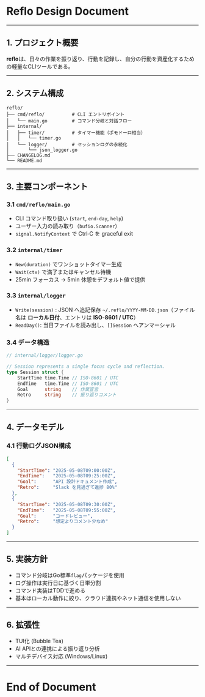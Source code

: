 # Reflo Design Document

---

## 1. プロジェクト概要

**reflo**は、日々の作業を振り返り、行動を記録し、自分の行動を資産化するための軽量なCLIツールである。

---

## 2. システム構成

```plaintext
reflo/
├── cmd/reflo/          # CLI エントリポイント
│   └── main.go         # コマンド分岐と対話フロー
├── internal/
│   ├── timer/          # タイマー機能（ポモドーロ相当）
│   │   └── timer.go
│   └── logger/         # セッションログの永続化
│       └── json_logger.go
├── CHANGELOG.md
└── README.md
```

---

## 3. 主要コンポーネント

### 3.1 `cmd/reflo/main.go`

* CLI コマンド取り扱い (`start`, `end‑day`, `help`)
* ユーザー入力の読み取り（`bufio.Scanner`）
* `signal.NotifyContext` で Ctrl‑C を graceful exit

### 3.2 `internal/timer`

* `New(duration)` でワンショットタイマー生成
* `Wait(ctx)` で満了またはキャンセル待機
* 25min フォーカス → 5min 休憩をデフォルト値で提供

### 3.3 `internal/logger`

* `Write(session)` : JSON へ追記保存
   `~/.reflo/YYYY-MM-DD.json`（ファイル名は **ローカル日付**、エントリは **ISO‑8601 / UTC**）
* `ReadDay()`: 当日ファイルを読み出し、`[]Session` へアンマーシャル

### 3.4 データ構造

```go
// internal/logger/logger.go

// Session represents a single focus cycle and reflection.
type Session struct {
    StartTime time.Time // ISO‑8601 / UTC
    EndTime   time.Time // ISO‑8601 / UTC
    Goal      string    // 作業宣言
    Retro     string    // 振り返りコメント
}
```


---

## 4. データモデル

### 4.1 行動ログJSON構成

```json
[
  {
    "StartTime": "2025-05-08T09:00:00Z",
    "EndTime":   "2025-05-08T09:25:00Z",
    "Goal":      "API 設計ドキュメント作成",
    "Retro":     "Slack を見過ぎて進捗 80%"
  },
  {
    "StartTime": "2025-05-08T09:30:00Z",
    "EndTime":   "2025-05-08T09:55:00Z",
    "Goal":      "コードレビュー",
    "Retro":     "想定よりコメント少なめ"
  }
]
```

---

## 5. 実装方針

- コマンド分岐はGo標準`flag`パッケージを使用
- ログ操作は実行日に基づく日単分割
- コマンド実装はTDDで進める
- 基本はローカル動作に絞り、クラウド連携やネット通信を使用しない

---

## 6. 拡張性

- TUI化 (Bubble Tea)
- AI APIとの連携による振り返り分析
- マルチデバイス対応 (Windows/Linux)

---

# End of Document

